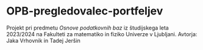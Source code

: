 # OPB-pregledovalec-portfeljev
Projekt pri predmetu _Osnove podatkovnih baz_ iz študijskega leta 2023/2024 na Fakulteti za matematiko in fiziko Univerze v Ljubljani. Avtorja: Jaka Vrhovnik in Tadej Jeršin
